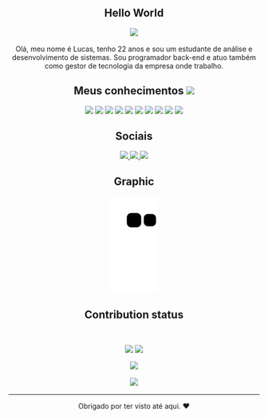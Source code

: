 <h2 align="center"> Hello World </h2>

<p align="center">
<img src="https://media.discordapp.net/attachments/1045063616220647494/1047836951274864640/07b3848fea7be9a8b2c2199082d3d546.gif" />
</p align="center">

 <p align="center">
  Olá, meu nome é Lucas, tenho 22 anos e sou um estudante de análise e desenvolvimento de sistemas. Sou programador back-end e atuo também como gestor de tecnologia da empresa onde trabalho.
</p>   

<h2 align="center">Meus conhecimentos <img src="https://thumbs.gfycat.com/FirstHardtofindKrill.webp" width="50"></h2>

<p align="center">
<img src="https://img.shields.io/badge/-HTML5-E34F26?style=flat-square&logo=html5&logoColor=white"/>
<img src="https://img.shields.io/badge/-CSS3-1572B6?style=flat-square&logo=css3"/>
<img src="https://img.shields.io/badge/-Bootstrap-563D7C?style=flat-square&logo=bootstrap"/>
<img src="https://img.shields.io/badge/-Heroku-430098?style=flat-square&logo=heroku"/>
<img src="https://img.shields.io/badge/-JavaScript-black?style=flat-square&logo=javascript"/>
<img src="https://img.shields.io/badge/-Nodejs-black?style=flat-square&logo=Node.js"/>
<img src="https://img.shields.io/badge/-React-black?style=flat-square&logo=react"/>
<img src="https://img.shields.io/badge/-MongoDB-black?style=flat-square&logo=mongodb"/>
<img src="https://img.shields.io/badge/-Git-black?style=flat-square&logo=git"/>
<img src="https://img.shields.io/badge/-GitHub-black?style=flat-square&logo=github"/>
</p>

<h2 align="center"> Sociais </h2>

<p align="center">
<a href="https://twitter.com/desvalorizaram">
 <img src="https://img.shields.io/badge/-Twitter-00acee?style=flat-square&logo=Twitter&logoColor=white"/>
</a>
 
<a href="https://instagram.com/lskapriv">
 <img src="https://img.shields.io/badge/-Instagram-e4405f?style=flat-square&logo=Instagram&logoColor=white"/>
</a>

<a href="https://t.me/xhinzzzsv">
 <img src="https://img.shields.io/badge/-Telegram-0088cc?style=flat-square&logo=Telegram&logoColor=white"/>
</a>
</p>

<h2 align="center">
  Graphic
</h2>
<p align="center">
  <img src="https://raw.githubusercontent.com/xhinzz/xhinzz/6268d8993ad8c56b9fa37378a34fb29759339f5a/github-contribution-grid-snake.svg" alt="snake"></center>
</p>

<h2 align="center">
  Contribution status
</h2>
 
<br>

<p align = "center">
  <img  src = "https://github-readme-stats.vercel.app/api?username=ritik307&show_icons=true&theme=radical&line_height=27">
  <img src = "https://github-readme-stats.vercel.app/api/top-langs/?username=ritik307&hide=html,css,java,shaderlab,kotlin,hlsl&theme=radical">
</p>

<p align = "center">
 <img  src="https://github-readme-streak-stats.herokuapp.com/?user=ritik307&show_icons=true&locale=en&layout=compact&theme=radical&line_height=0" />
</p> 

<p align = "center">
 <img src="https://activity-graph.herokuapp.com/graph?username=ritik307&theme=redical">
</p> 
<hr>
<p align="center">Obrigado por ter visto até aqui. ❤</p>
